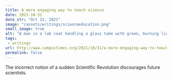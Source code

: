 ```yaml
---
title: A more engaging way to teach science
date: 2021-10-31
date_str: "Oct 31, 2021"
image: "/assets/writings/scienceeducation.png"
small_image: true
alt: "A man in a lab coat handling a glass tube with green, burning liquid."
tags:
 - writings
url: http://www.campustimes.org/2021/10/31/a-more-engaging-way-to-teach-science
permalink: false
---
```


The incorrect notion of a sudden Scientific Revolution discourages future scientists.